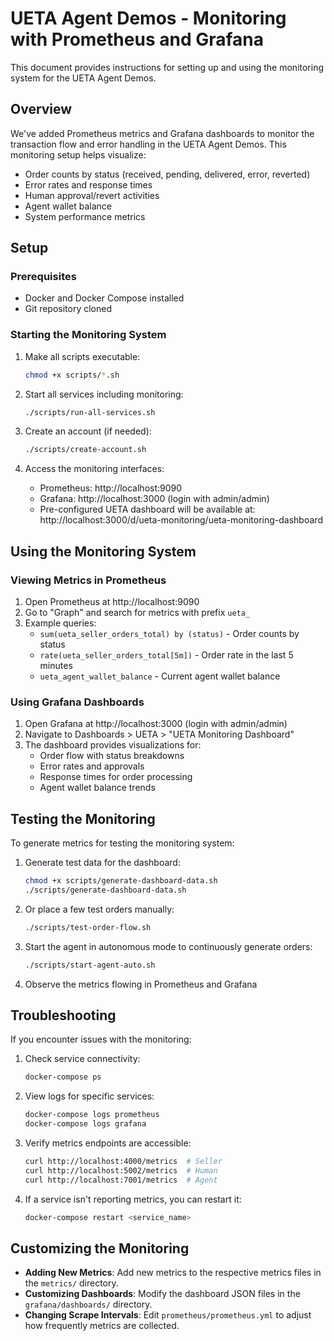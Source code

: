 # UETA Agent Demos - Monitoring with Prometheus and Grafana

This document provides instructions for setting up and using the monitoring system for the UETA Agent Demos.

## Overview

We've added Prometheus metrics and Grafana dashboards to monitor the transaction flow and error handling in the UETA Agent Demos. This monitoring setup helps visualize:

- Order counts by status (received, pending, delivered, error, reverted)
- Error rates and response times
- Human approval/revert activities
- Agent wallet balance
- System performance metrics

## Setup

### Prerequisites

- Docker and Docker Compose installed
- Git repository cloned

### Starting the Monitoring System

1. Make all scripts executable:
   ```bash
   chmod +x scripts/*.sh
   ```

2. Start all services including monitoring:
   ```bash
   ./scripts/run-all-services.sh
   ```

3. Create an account (if needed):
   ```bash
   ./scripts/create-account.sh
   ```

4. Access the monitoring interfaces:
   - Prometheus: http://localhost:9090
   - Grafana: http://localhost:3000 (login with admin/admin)
   - Pre-configured UETA dashboard will be available at: http://localhost:3000/d/ueta-monitoring/ueta-monitoring-dashboard

## Using the Monitoring System

### Viewing Metrics in Prometheus

1. Open Prometheus at http://localhost:9090
2. Go to "Graph" and search for metrics with prefix `ueta_`
3. Example queries:
   - `sum(ueta_seller_orders_total) by (status)` - Order counts by status
   - `rate(ueta_seller_orders_total[5m])` - Order rate in the last 5 minutes
   - `ueta_agent_wallet_balance` - Current agent wallet balance

### Using Grafana Dashboards

1. Open Grafana at http://localhost:3000 (login with admin/admin)
2. Navigate to Dashboards > UETA > "UETA Monitoring Dashboard"
3. The dashboard provides visualizations for:
   - Order flow with status breakdowns
   - Error rates and approvals
   - Response times for order processing
   - Agent wallet balance trends

## Testing the Monitoring

To generate metrics for testing the monitoring system:

1. Generate test data for the dashboard:
   ```bash
   chmod +x scripts/generate-dashboard-data.sh
   ./scripts/generate-dashboard-data.sh
   ```

2. Or place a few test orders manually:
   ```bash
   ./scripts/test-order-flow.sh
   ```

3. Start the agent in autonomous mode to continuously generate orders:
   ```bash
   ./scripts/start-agent-auto.sh
   ```

3. Observe the metrics flowing in Prometheus and Grafana

## Troubleshooting

If you encounter issues with the monitoring:

1. Check service connectivity:
   ```bash
   docker-compose ps
   ```

2. View logs for specific services:
   ```bash
   docker-compose logs prometheus
   docker-compose logs grafana
   ```

3. Verify metrics endpoints are accessible:
   ```bash
   curl http://localhost:4000/metrics  # Seller
   curl http://localhost:5002/metrics  # Human
   curl http://localhost:7001/metrics  # Agent
   ```

4. If a service isn't reporting metrics, you can restart it:
   ```bash
   docker-compose restart <service_name>
   ```

## Customizing the Monitoring

- **Adding New Metrics**: Add new metrics to the respective metrics files in the `metrics/` directory.
- **Customizing Dashboards**: Modify the dashboard JSON files in the `grafana/dashboards/` directory.
- **Changing Scrape Intervals**: Edit `prometheus/prometheus.yml` to adjust how frequently metrics are collected.
